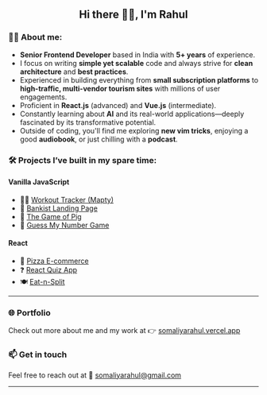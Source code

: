 <h2 align="center">
  Hi there 👋🏼, I'm Rahul
</h2>

### 👨‍💻 About me:
- **Senior Frontend Developer** based in India with **5+ years** of experience.
- I focus on writing **simple yet scalable** code and always strive for **clean architecture** and **best practices**.
- Experienced in building everything from **small subscription platforms** to **high-traffic, multi-vendor tourism sites** with millions of user engagements.
- Proficient in **React.js** (advanced) and **Vue.js** (intermediate).
- Constantly learning about **AI** and its real-world applications—deeply fascinated by its transformative potential.
- Outside of coding, you'll find me exploring **new vim tricks**, enjoying a good **audiobook**, or just chilling with a **podcast**.

### 🛠️ Projects I’ve built in my spare time:
#### Vanilla JavaScript
- 🏋️‍♂️ [Workout Tracker (Mapty)](https://rahulsomaliya-workout-tracker-mapty.vercel.app/)
- 🏦 [Bankist Landing Page](https://rahulsomaliya-banking-landing-page.vercel.app/)
- 🐷 [The Game of Pig](https://rahulsomaliya-the-game-of-pig.vercel.app/)
- 🔢 [Guess My Number Game](https://rahulsomaliya-guess-my-number.vercel.app/)

#### React
- 🍕 [Pizza E-commerce](https://rahulsomaliya-react-fast-pizza-app.vercel.app/)
- ❓ [React Quiz App](https://rahulsomaliya-react-quizapp.vercel.app/)
- 🍽️ [Eat-n-Split](https://rahulsomaliya-react-eat-n-split.vercel.app/)

---

### 🌐 Portfolio
Check out more about me and my work at 👉 [somaliyarahul.vercel.app](https://somaliyarahul.vercel.app)

### 📫 Get in touch
Feel free to reach out at 📩 [somaliyarahul@gmail.com](mailto:somaliyarahul@gmail.com)

<hr/>
